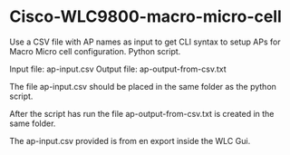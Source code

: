 # Cisco-WLC9800-macro-micro-cell
Use a CSV file with AP names as input to get CLI syntax to setup APs for Macro Micro cell configuration. Python script.

Input file: ap-input.csv
Output file: ap-output-from-csv.txt

The file ap-input.csv should be placed in the same folder as the python script. 

After the script has run the file ap-output-from-csv.txt is created in the same folder.

The ap-input.csv provided is from en export inside the WLC Gui. 
